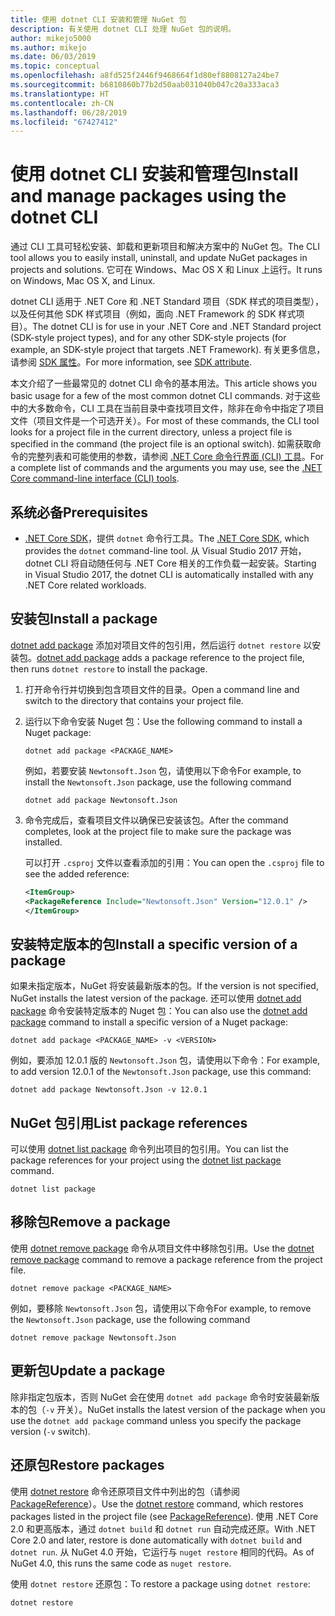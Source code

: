 ```yaml
---
title: 使用 dotnet CLI 安装和管理 NuGet 包
description: 有关使用 dotnet CLI 处理 NuGet 包的说明。
author: mikejo5000
ms.author: mikejo
ms.date: 06/03/2019
ms.topic: conceptual
ms.openlocfilehash: a8fd525f2446f9468664f1d80ef8808127a24be7
ms.sourcegitcommit: b6810860b77b2d50aab031040b047c20a333aca3
ms.translationtype: HT
ms.contentlocale: zh-CN
ms.lasthandoff: 06/28/2019
ms.locfileid: "67427412"
---
```

# <a name="install-and-manage-packages-using-the-dotnet-cli"></a><span data-ttu-id="b9f92-103">使用 dotnet CLI 安装和管理包</span><span class="sxs-lookup"><span data-stu-id="b9f92-103">Install and manage packages using the dotnet CLI</span></span>

<span data-ttu-id="b9f92-104">通过 CLI 工具可轻松安装、卸载和更新项目和解决方案中的 NuGet 包。</span><span class="sxs-lookup"><span data-stu-id="b9f92-104">The CLI tool allows you to easily install, uninstall, and update NuGet packages in projects and solutions.</span></span> <span data-ttu-id="b9f92-105">它可在 Windows、Mac OS X 和 Linux 上运行。</span><span class="sxs-lookup"><span data-stu-id="b9f92-105">It runs on Windows, Mac OS X, and Linux.</span></span>

<span data-ttu-id="b9f92-106">dotnet CLI 适用于 .NET Core 和 .NET Standard 项目（SDK 样式的项目类型），以及任何其他 SDK 样式项目（例如，面向 .NET Framework 的 SDK 样式项目）。</span><span class="sxs-lookup"><span data-stu-id="b9f92-106">The dotnet CLI is for use in your .NET Core and .NET Standard project (SDK-style project types), and for any other SDK-style projects (for example, an SDK-style project that targets .NET Framework).</span></span> <span data-ttu-id="b9f92-107">有关更多信息，请参阅 [SDK 属性](/dotnet/core/tools/csproj#additions)。</span><span class="sxs-lookup"><span data-stu-id="b9f92-107">For more information, see [SDK attribute](/dotnet/core/tools/csproj#additions).</span></span>

<span data-ttu-id="b9f92-108">本文介绍了一些最常见的 dotnet CLI 命令的基本用法。</span><span class="sxs-lookup"><span data-stu-id="b9f92-108">This article shows you basic usage for a few of the most common dotnet CLI commands.</span></span> <span data-ttu-id="b9f92-109">对于这些中的大多数命令，CLI 工具在当前目录中查找项目文件，除非在命令中指定了项目文件（项目文件是一个可选开关）。</span><span class="sxs-lookup"><span data-stu-id="b9f92-109">For most of these commands, the CLI tool looks for a project file in the current directory, unless a project file is specified in the command (the project file is an optional switch).</span></span> <span data-ttu-id="b9f92-110">如需获取命令的完整列表和可能使用的参数，请参阅 [.NET Core 命令行界面 (CLI) 工具](../tools/dotnet-commands.md)。</span><span class="sxs-lookup"><span data-stu-id="b9f92-110">For a complete list of commands and the arguments you may use, see the [.NET Core command-line interface (CLI) tools](../tools/dotnet-commands.md).</span></span>

## <a name="prerequisites"></a><span data-ttu-id="b9f92-111">系统必备</span><span class="sxs-lookup"><span data-stu-id="b9f92-111">Prerequisites</span></span>

- <span data-ttu-id="b9f92-112">[.NET Core SDK](https://www.microsoft.com/net/download/)，提供 `dotnet` 命令行工具。</span><span class="sxs-lookup"><span data-stu-id="b9f92-112">The [.NET Core SDK](https://www.microsoft.com/net/download/), which provides the `dotnet` command-line tool.</span></span> <span data-ttu-id="b9f92-113">从 Visual Studio 2017 开始，dotnet CLI 将自动随任何与 .NET Core 相关的工作负载一起安装。</span><span class="sxs-lookup"><span data-stu-id="b9f92-113">Starting in Visual Studio 2017, the dotnet CLI is automatically installed with any .NET Core related workloads.</span></span>

## <a name="install-a-package"></a><span data-ttu-id="b9f92-114">安装包</span><span class="sxs-lookup"><span data-stu-id="b9f92-114">Install a package</span></span>

<span data-ttu-id="b9f92-115">[dotnet add package](/dotnet/core/tools/dotnet-add-package?tabs=netcore2x) 添加对项目文件的包引用，然后运行 `dotnet restore` 以安装包。</span><span class="sxs-lookup"><span data-stu-id="b9f92-115">[dotnet add package](/dotnet/core/tools/dotnet-add-package?tabs=netcore2x) adds a package reference to the project file, then runs `dotnet restore` to install the package.</span></span>

1. <span data-ttu-id="b9f92-116">打开命令行并切换到包含项目文件的目录。</span><span class="sxs-lookup"><span data-stu-id="b9f92-116">Open a command line and switch to the directory that contains your project file.</span></span>

2. <span data-ttu-id="b9f92-117">运行以下命令安装 Nuget 包：</span><span class="sxs-lookup"><span data-stu-id="b9f92-117">Use the following command to install a Nuget package:</span></span>

    ```cli
    dotnet add package <PACKAGE_NAME>
    ```

    <span data-ttu-id="b9f92-118">例如，若要安装 `Newtonsoft.Json` 包，请使用以下命令</span><span class="sxs-lookup"><span data-stu-id="b9f92-118">For example, to install the `Newtonsoft.Json` package, use the following command</span></span>

    ```cli
    dotnet add package Newtonsoft.Json
    ```

3. <span data-ttu-id="b9f92-119">命令完成后，查看项目文件以确保已安装该包。</span><span class="sxs-lookup"><span data-stu-id="b9f92-119">After the command completes, look at the project file to make sure the package was installed.</span></span>

   <span data-ttu-id="b9f92-120">可以打开 `.csproj` 文件以查看添加的引用：</span><span class="sxs-lookup"><span data-stu-id="b9f92-120">You can open the `.csproj` file to see the added reference:</span></span>

    ```xml
   <ItemGroup>
    <PackageReference Include="Newtonsoft.Json" Version="12.0.1" />
   </ItemGroup>
    ```

## <a name="install-a-specific-version-of-a-package"></a><span data-ttu-id="b9f92-121">安装特定版本的包</span><span class="sxs-lookup"><span data-stu-id="b9f92-121">Install a specific version of a package</span></span>

<span data-ttu-id="b9f92-122">如果未指定版本，NuGet 将安装最新版本的包。</span><span class="sxs-lookup"><span data-stu-id="b9f92-122">If the version is not specified, NuGet installs the latest version of the package.</span></span> <span data-ttu-id="b9f92-123">还可以使用 [dotnet add package](/dotnet/core/tools/dotnet-add-package?tabs=netcore2x) 命令安装特定版本的 Nuget 包：</span><span class="sxs-lookup"><span data-stu-id="b9f92-123">You can also use the [dotnet add package](/dotnet/core/tools/dotnet-add-package?tabs=netcore2x) command to install a specific version of a Nuget package:</span></span>

```cli
dotnet add package <PACKAGE_NAME> -v <VERSION>
```

<span data-ttu-id="b9f92-124">例如，要添加 12.0.1 版的 `Newtonsoft.Json` 包，请使用以下命令：</span><span class="sxs-lookup"><span data-stu-id="b9f92-124">For example, to add version 12.0.1 of the `Newtonsoft.Json` package, use this command:</span></span>

```cli
dotnet add package Newtonsoft.Json -v 12.0.1
```

## <a name="list-package-references"></a><span data-ttu-id="b9f92-125">NuGet 包引用</span><span class="sxs-lookup"><span data-stu-id="b9f92-125">List package references</span></span>

<span data-ttu-id="b9f92-126">可以使用 [dotnet list package](/dotnet/core/tools/dotnet-list-package?tabs=netcore2x) 命令列出项目的包引用。</span><span class="sxs-lookup"><span data-stu-id="b9f92-126">You can list the package references for your project using the [dotnet list package](/dotnet/core/tools/dotnet-list-package?tabs=netcore2x) command.</span></span>

```cli
dotnet list package
```

## <a name="remove-a-package"></a><span data-ttu-id="b9f92-127">移除包</span><span class="sxs-lookup"><span data-stu-id="b9f92-127">Remove a package</span></span>

<span data-ttu-id="b9f92-128">使用 [dotnet remove package](/dotnet/core/tools/dotnet-remove-package?tabs=netcore2x) 命令从项目文件中移除包引用。</span><span class="sxs-lookup"><span data-stu-id="b9f92-128">Use the [dotnet remove package](/dotnet/core/tools/dotnet-remove-package?tabs=netcore2x) command to remove a package reference from the project file.</span></span>

```cli
dotnet remove package <PACKAGE_NAME>
```

<span data-ttu-id="b9f92-129">例如，要移除 `Newtonsoft.Json` 包，请使用以下命令</span><span class="sxs-lookup"><span data-stu-id="b9f92-129">For example, to remove the `Newtonsoft.Json` package, use the following command</span></span>

```cli
dotnet remove package Newtonsoft.Json
```

## <a name="update-a-package"></a><span data-ttu-id="b9f92-130">更新包</span><span class="sxs-lookup"><span data-stu-id="b9f92-130">Update a package</span></span>

<span data-ttu-id="b9f92-131">除非指定包版本，否则 NuGet 会在使用 `dotnet add package` 命令时安装最新版本的包（`-v` 开关）。</span><span class="sxs-lookup"><span data-stu-id="b9f92-131">NuGet installs the latest version of the package when you use the `dotnet add package` command unless you specify the package version (`-v` switch).</span></span>

## <a name="restore-packages"></a><span data-ttu-id="b9f92-132">还原包</span><span class="sxs-lookup"><span data-stu-id="b9f92-132">Restore packages</span></span>

<span data-ttu-id="b9f92-133">使用 [dotnet restore](/dotnet/core/tools/dotnet-restore?tabs=netcore2x) 命令还原项目文件中列出的包（请参阅 [PackageReference](../consume-packages/package-references-in-project-files.md)）。</span><span class="sxs-lookup"><span data-stu-id="b9f92-133">Use the [dotnet restore](/dotnet/core/tools/dotnet-restore?tabs=netcore2x) command, which restores packages listed in the project file (see [PackageReference](../consume-packages/package-references-in-project-files.md)).</span></span> <span data-ttu-id="b9f92-134">使用 .NET Core 2.0 和更高版本，通过 `dotnet build` 和 `dotnet run` 自动完成还原。</span><span class="sxs-lookup"><span data-stu-id="b9f92-134">With .NET Core 2.0 and later, restore is done automatically with `dotnet build` and `dotnet run`.</span></span> <span data-ttu-id="b9f92-135">从 NuGet 4.0 开始，它运行与 `nuget restore` 相同的代码。</span><span class="sxs-lookup"><span data-stu-id="b9f92-135">As of NuGet 4.0, this runs the same code as `nuget restore`.</span></span>

<span data-ttu-id="b9f92-136">使用 `dotnet restore` 还原包：</span><span class="sxs-lookup"><span data-stu-id="b9f92-136">To restore a package using `dotnet restore`:</span></span>

```cli
dotnet restore 
```
